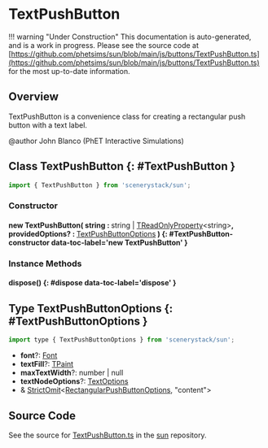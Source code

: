 # TextPushButton

!!! warning "Under Construction"
    This documentation is auto-generated, and is a work in progress. Please see the source code at
    [https://github.com/phetsims/sun/blob/main/js/buttons/TextPushButton.ts](https://github.com/phetsims/sun/blob/main/js/buttons/TextPushButton.ts) for the most up-to-date information.

## Overview

TextPushButton is a convenience class for creating a rectangular push button with a text label.

@author John Blanco (PhET Interactive Simulations)

## Class TextPushButton {: #TextPushButton }


```js
import { TextPushButton } from 'scenerystack/sun';
```
### Constructor

#### new TextPushButton( string : <span style="font-weight: 400;"><span style="color: hsla(calc(var(--md-hue) + 180deg),80%,40%,1);">string</span> | [TReadOnlyProperty](../axon/TReadOnlyProperty.md)&lt;<span style="color: hsla(calc(var(--md-hue) + 180deg),80%,40%,1);">string</span>&gt;</span>, providedOptions? : <span style="font-weight: 400;">[TextPushButtonOptions](../sun/TextPushButton.md#TextPushButtonOptions)</span> ) {: #TextPushButton-constructor data-toc-label='new TextPushButton' }

### Instance Methods

#### dispose() {: #dispose data-toc-label='dispose' }



## Type TextPushButtonOptions {: #TextPushButtonOptions }


```js
import type { TextPushButtonOptions } from 'scenerystack/sun';
```


- **font**?: [Font](../scenery/Font.md)
- **textFill**?: [TPaint](../scenery/TPaint.md)
- **maxTextWidth**?: <span style="color: hsla(calc(var(--md-hue) + 180deg),80%,40%,1);">number</span> | <span style="color: hsla(calc(var(--md-hue) + 180deg),80%,40%,1);">null</span>
- **textNodeOptions**?: [TextOptions](../scenery/Text.md#TextOptions)
- &amp; [StrictOmit](../phet-core/StrictOmit.md)&lt;[RectangularPushButtonOptions](../sun/RectangularPushButton.md#RectangularPushButtonOptions), "content"&gt;




## Source Code

See the source for [TextPushButton.ts](https://github.com/phetsims/sun/blob/main/js/buttons/TextPushButton.ts) in the [sun](https://github.com/phetsims/sun) repository.

